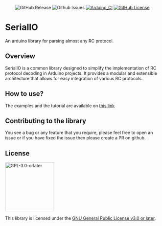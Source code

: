 <p align="center">
    <img src="https://img.shields.io/github/v/release/Witty-Wizard/SerialIO" alt="GitHub Release">
    <img src="https://img.shields.io/github/issues/Witty-Wizard/SerialIO" alt="Github Issues">
    <a href="https://github.com/Witty-Wizard/SerialIO/actions/workflows/arduino_ci.yaml"><img src="https://github.com/Witty-Wizard/SerialIO/actions/workflows/arduino_ci.yaml/badge.svg" alt="Arduino_CI"></a>
    <a href="https://www.gnu.org/licenses/gpl-3.0.en.html"><img src="https://img.shields.io/github/license/Witty-Wizard/SerialIO" alt="GitHub License"></a>
</p>

# SerialIO

An arduino library for parsing almost any RC protocol.

## Overview

SerialIO is a common library designed to simplify the implementation of RC protocol decoding in Arduino projects. It provides a modular and extensible architecture that allows for easy integration of various RC protocols.

## How to use?

The examples and the tutorial are available on [this link](https://docs.wittywizard.in/projects/serialio)

## Contributing to the library

You see a bug or any feature that you require, please feel free to open an issue or if you have fixed the issue then please create a PR on github.

## License

  <a href="https://www.gnu.org/licenses/gpl-3.0.en.html">
    <img src="https://www.gnu.org/graphics/gplv3-or-later.svg" alt="GPL​-3.0​-or​later" width="160">
  </a>

This library is licensed under the [GNU General Public License v3.0 or later](https://www.gnu.org/licenses/gpl-3.0.en.html).
